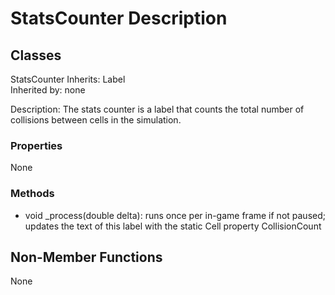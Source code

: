 # StatsCounter Description

## Classes

StatsCounter
Inherits: Label  
Inherited by: none

Description: The stats counter is a label that counts the total number of collisions between cells in the simulation.

### Properties
None

### Methods
- void _process(double delta): runs once per in-game frame if not paused; updates the text of this label with the static Cell property CollisionCount

## Non-Member Functions
None
